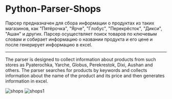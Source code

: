 # Python-Parser-Shops

Парсер предназначен для сбора информации о продуктах из таких магазинов, как "Пятёрочка", "Ярче", "Глобус", "Перекрёсток", "Дикси", "Ашан" и других. Парсер осуществляет поиск товаров по ключевым словам и собирает информацию о названии продукта и его цене и после генерирует информацию в excel.

----

The parser is designed to collect information about products from such stores as Pyaterochka, Yarche, Globus, Perekrestok, Dixi, Aushan and others. The parser searches for products by keywords and collects information about the name of the product and its price and then generates information in excel.



![shops](https://user-images.githubusercontent.com/105989236/236635793-f820c88d-61f8-4b54-8598-82f53e598ccd.PNG)
![shops1](https://user-images.githubusercontent.com/105989236/236635797-6a5529fd-3dc8-46a3-9e38-e5b3021e80de.PNG)
